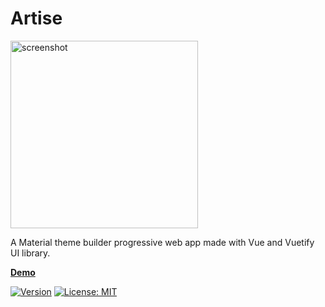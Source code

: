 <h1>Artise</h1>
<p>
  <a href="https://d2qempi2ka71fb.cloudfront.net" target="_blank">
    <img alt="screenshot" width="300" src="https://d2qempi2ka71fb.cloudfront.net/img/mockup.png">
  </a>
</p>

<p>A Material theme builder progressive web app made with Vue and Vuetify UI library.</p>

[**Demo**](https://d2qempi2ka71fb.cloudfront.net)<br>

[![Version](https://badge.fury.io/gh/tterb%2FHyde.svg)](https://badge.fury.io/gh/tterb%2FHyde)
[![License: MIT](https://img.shields.io/badge/License-MIT-yellow.svg)](https://opensource.org/licenses/MIT)
